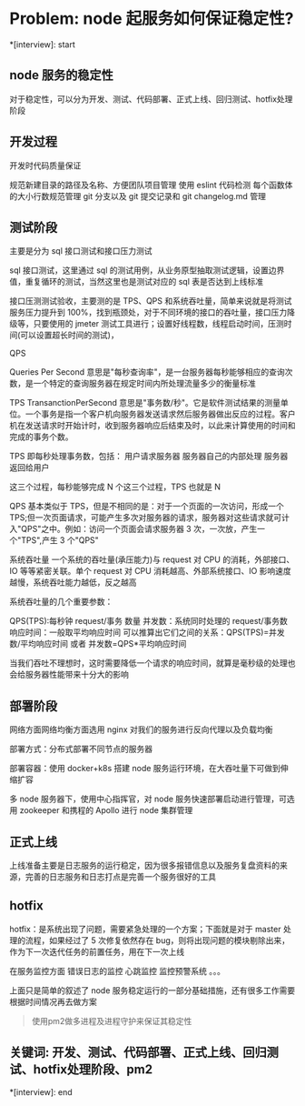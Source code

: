 # Problem: node 起服务如何保证稳定性?

*[interview]: start
## node 服务的稳定性
对于稳定性，可以分为开发、测试、代码部署、正式上线、回归测试、hotfix处理阶段

## 开发过程
开发时代码质量保证

规范新建目录的路径及名称、方便团队项目管理
使用 eslint 代码检测
每个函数体的大小行数规范管理
git 分支以及 git 提交记录和 git changelog.md 管理

## 测试阶段
主要是分为 sql 接口测试和接口压力测试

sql 接口测试，这里通过 sql 的测试用例，从业务原型抽取测试逻辑，设置边界值，重复循环的测试，当然这里也是测试对应的 sql 表是否达到上线标准

接口压测测试验收，主要测的是 TPS、QPS 和系统吞吐量，简单来说就是将测试服务压力提升到 100%，找到瓶颈处，对于不同环境的接口的吞吐量，接口压力降级等，只要使用的 jmeter 测试工具进行；设置好线程数，线程启动时间，压测时间(可以设置超长时间的测试)，

QPS

Queries Per Second 意思是"每秒查询率"，是一台服务器每秒能够相应的查询次数，是一个特定的查询服务器在规定时间内所处理流量多少的衡量标准

TPS
TransanctionPerSecond 意思是"事务数/秒"。它是软件测试结果的测量单位。一个事务是指一个客户机向服务器发送请求然后服务器做出反应的过程。客户机在发送请求时开始计时，收到服务器响应后结束及时，以此来计算使用的时间和完成的事务个数。

TPS 即每秒处理事务数，包括： 用户请求服务器 服务器自己的内部处理 服务器返回给用户

这三个过程，每秒能够完成 N 个这三个过程，TPS 也就是 N

QPS 基本类似于 TPS，但是不相同的是：对于一个页面的一次访问，形成一个 TPS;但一次页面请求，可能产生多次对服务器的请求，服务器对这些请求就可计入"QPS"之中。例如：访问一个页面会请求服务器 3 次，一次放，产生一个"TPS",产生 3 个"QPS"


系统吞吐量
一个系统的吞吐量(承压能力)与 request 对 CPU 的消耗，外部接口、IO 等等紧密关联。单个 request 对 CPU 消耗越高、外部系统接口、IO 影响速度越慢，系统吞吐能力越低，反之越高

系统吞吐量的几个重要参数：

QPS(TPS):每秒钟 request/事务 数量
并发数：系统同时处理的 request/事务数
响应时间：一般取平均响应时间
可以推算出它们之间的关系：QPS(TPS)=并发数/平均响应时间 或者 并发数=QPS*平均响应时间

当我们吞吐不理想时，这时需要降低一个请求的响应时间，就算是毫秒级的处理也会给服务器性能带来十分大的影响

## 部署阶段
网络方面网络均衡方面选用 nginx 对我们的服务进行反向代理以及负载均衡

部署方式：分布式部署不同节点的服务器

部署容器：使用 docker+k8s 搭建 node 服务运行环境，在大吞吐量下可做到伸缩扩容

多 node 服务器下，使用中心指挥官，对 node 服务快速部署启动进行管理，可选用 zookeeper 和携程的 Apollo 进行 node 集群管理

## 正式上线
上线准备主要是日志服务的运行稳定，因为很多报错信息以及服务复盘资料的来源，完善的日志服务和日志打点是完善一个服务很好的工具

## hotfix
hotfix：是系统出现了问题，需要紧急处理的一个方案；下面就是对于 master 处理的流程，如果经过了 5 次修复依然存在 bug，则将出现问题的模块剔除出来，作为下一次迭代任务的前置任务，用在下一次上线

在服务监控方面 错误日志的监控 心跳监控 监控预警系统 。。。

上面只是简单的叙述了 node 服务稳定运行的一部分基础措施，还有很多工作需要根据时间情况再去做方案

>使用pm2做多进程及进程守护来保证其稳定性

## 关键词: 开发、测试、代码部署、正式上线、回归测试、hotfix处理阶段、pm2
*[interview]: end
